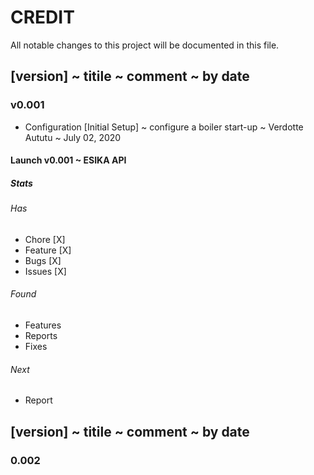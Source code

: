 # CREDIT

All notable changes to this project will be documented in this file.

## [version] ~ titile ~ comment ~ by date

### v0.001

- Configuration [Initial Setup] ~ configure a boiler start-up ~ Verdotte Aututu ~ July 02, 2020

#### Launch v0.001 ~ ESIKA API

##### Stats

###### Has

- Chore [X]
- Feature [X]
- Bugs [X]
- Issues [X]

###### Found

- Features
- Reports
- Fixes

###### Next

- Report

## [version] ~ titile ~ comment ~ by date

### 0.002
